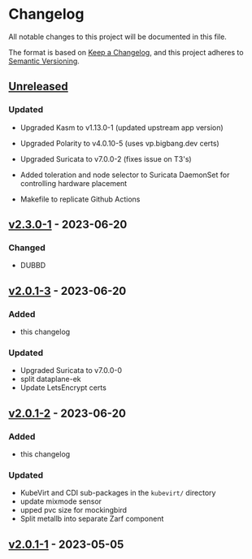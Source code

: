 # Changelog

All notable changes to this project will be documented in this file.

The format is based on [Keep a Changelog](https://keepachangelog.com/en/1.1.0/),
and this project adheres to [Semantic Versioning](https://semver.org/spec/v2.0.0.html).

## [Unreleased]

### Updated
- Upgraded Kasm to v1.13.0-1 (updated upstream app version)
- Upgraded Polarity to v4.0.10-5 (uses vp.bigbang.dev certs)
- Upgraded Suricata to v7.0.0-2 (fixes issue on T3's)

- Added toleration and node selector to Suricata DaemonSet for controlling hardware placement
- Makefile to replicate Github Actions

## [v2.3.0-1] - 2023-06-20

### Changed
- DUBBD

## [v2.0.1-3] - 2023-06-20
### Added
- this changelog

### Updated
- Upgraded Suricata to v7.0.0-0
- split dataplane-ek
- Update LetsEncrypt certs
  
## [v2.0.1-2] - 2023-06-20
### Added
- this changelog

### Updated
- KubeVirt and CDI sub-packages in the `kubevirt/` directory
- update mixmode sensor
- upped pvc size for mockingbird
- Split metallb into separate Zarf component


## [v2.0.1-1] - 2023-05-05

 
[unreleased]: https://github.com/naps-dev/dco-core/compare/v2.3.0-1...HEAD
[v2.3.0-1]: https://github.com/naps-dev/dco-core/compare/v2.0.1-3...v2.3.0-1
[v2.0.1-3]: https://github.com/naps-dev/dco-core/compare/v2.0.1-2...v2.0.1-3
[v2.0.1-2]: https://github.com/naps-dev/dco-core/compare/v2.0.1-1...v2.0.1-2
[v2.0.1-1]: https://github.com/naps-dev/dco-core/releases/tag/v2.0.1-1
